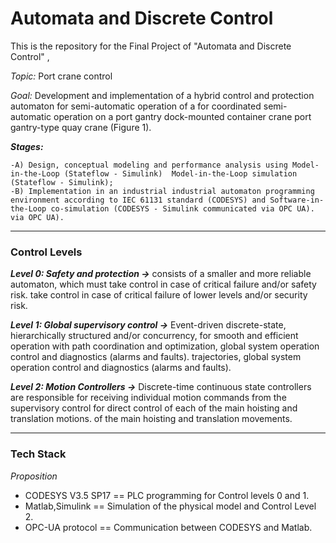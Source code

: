 # Automata and Discrete Control

This is the repository for the Final Project of "Automata and Discrete Control" ‚

*Topic:* Port crane control

*Goal:* Development and implementation of a hybrid control and protection automaton for semi-automatic operation of a  for coordinated semi-automatic operation on a port gantry dock-mounted container crane port gantry-type quay crane (Figure 1).

***Stages:*** 

    -A) Design, conceptual modeling and performance analysis using Model-in-the-Loop (Stateflow - Simulink)  Model-in-the-Loop simulation (Stateflow - Simulink);
    -B) Implementation in an industrial industrial automaton programming environment according to IEC 61131 standard (CODESYS) and Software-in-the-Loop co-simulation (CODESYS - Simulink communicated via OPC UA).  via OPC UA).

***

### Control Levels

***Level 0: Safety and protection ->***  consists of a smaller and more reliable automaton, which must take control in case of critical failure and/or safety risk. take control in case of critical failure of lower levels and/or security risk.

***Level 1: Global supervisory control ->*** Event-driven discrete-state, hierarchically structured and/or concurrency, for smooth and efficient operation with path coordination and optimization, global system operation control and diagnostics (alarms and faults). trajectories, global system operation control and diagnostics (alarms and faults).

***Level 2: Motion Controllers ->*** Discrete-time continuous state controllers are responsible for receiving individual motion commands from the supervisory control for direct control of each of the main hoisting and translation motions. of the main hoisting and translation movements.

***

### Tech Stack

*Proposition*

- CODESYS V3.5 SP17 == PLC programming for Control levels 0 and 1.
- Matlab,Simulink == Simulation of the physical model and Control Level 2.
- OPC-UA protocol == Communication between CODESYS and Matlab.

